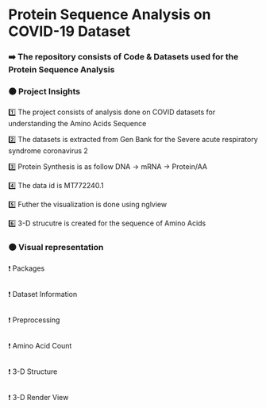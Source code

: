 # Protein Sequence Analysis on COVID-19 Dataset

### ➡️ The repository consists of Code & Datasets used for the Protein Sequence Analysis

### ⚫️ Project Insights

1️⃣ The project consists of analysis done on COVID datasets for understanding the Amino Acids Sequence

2️⃣ The datasets is extracted from Gen Bank for the Severe acute respiratory syndrome coronavirus 2

3️⃣ Protein Synthesis is as follow DNA -> mRNA -> Protein/AA

4️⃣ The data id is MT772240.1 

5️⃣ Futher the visualization is done using nglview 

6️⃣ 3-D strucutre is created for the sequence of Amino Acids 

### ⚫️ Visual representation 

❗️  Packages

![]()

❗️  Dataset Information

![]()

❗️  Preprocessing

![]()

❗️  Amino Acid Count

![]()

❗️  3-D Structure

![]()

❗️  3-D Render View

![]()
